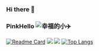 ### Hi there 👋

<!--
**PinkHello/PinkHello** is a ✨ _special_ ✨ repository because its `README.md` (this file) appears on your GitHub profile.

Here are some ideas to get you started:

- 🔭 I’m currently working on ...
- 🌱 I’m currently learning ...
- 👯 I’m looking to collaborate on ...
- 🤔 I’m looking for help with ...
- 💬 Ask me about ...
- 📫 How to reach me: ...
- 😄 Pronouns: ...
- ⚡ Fun fact: ...
-->

### PinkHello ![幸福的小✈️](https://views.whatilearened.today/views/github/pinkhello/pinkhello.svg)

[![Readme Card](https://github-readme-stats.vercel.app/api/pin/?username=pinkhello&repo=github-readme-stats)](https://github.com/anuraghazra/github-readme-stats)
![](https://github-readme-stats.vercel.app/api?username=pinkhello&show_icons=true&theme=radical)
![](https://github-readme-stats.vercel.app/api?username=pinkhello&show_icons=true&line_height=21&show_icons=true&theme=vue&hide_border=true)
[![Top Langs](https://github-readme-stats.vercel.app/api/top-langs/?username=anuraghazra&layout=compact)](https://github.com/anuraghazra/github-readme-stats)



